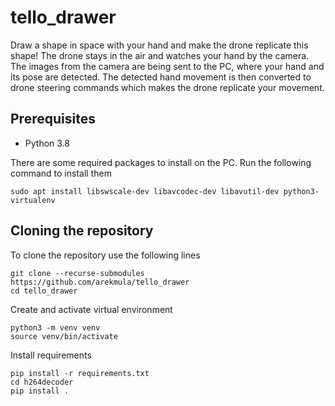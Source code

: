 # tello_drawer

Draw a shape in space with your hand and make the drone replicate this shape!
The drone stays in the air and watches your hand by the camera.
The images from the camera are being sent to the PC, where your hand and its pose are detected.
The detected hand movement is then converted to drone steering commands which makes the drone replicate your movement.


## Prerequisites
- Python 3.8

There are some required packages to install on the PC. Run the following command to install them
```
sudo apt install libswscale-dev libavcodec-dev libavutil-dev python3-virtualenv
```

## Cloning the repository
To clone the repository use the following lines
```
git clone --recurse-submodules https://github.com/arekmula/tello_drawer
cd tello_drawer
```

Create and activate virtual environment
```
python3 -m venv venv
source venv/bin/activate
```

Install requirements
```
pip install -r requirements.txt
cd h264decoder
pip install .
```
